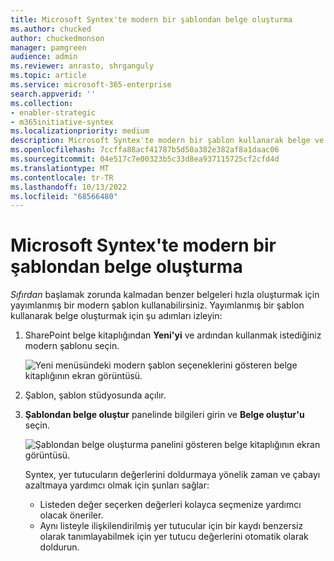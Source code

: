 ```yaml
---
title: Microsoft Syntex'te modern bir şablondan belge oluşturma
ms.author: chucked
author: chuckedmonson
manager: pamgreen
audience: admin
ms.reviewer: anrasto, shrganguly
ms.topic: article
ms.service: microsoft-365-enterprise
search.appverid: ''
ms.collection:
- enabler-strategic
- m365initiative-syntex
ms.localizationpriority: medium
description: Microsoft Syntex'te modern bir şablon kullanarak belge ve diğer içerik oluşturmayı öğrenin.
ms.openlocfilehash: 7ccffa88acf41787b5d50a382e382af8a1daac06
ms.sourcegitcommit: 04e517c7e00323b5c33d8ea937115725cf2cfd4d
ms.translationtype: MT
ms.contentlocale: tr-TR
ms.lasthandoff: 10/13/2022
ms.locfileid: "68566480"
---
```

# <a name="create-a-document-from-a-modern-template-in-microsoft-syntex"></a>Microsoft Syntex'te modern bir şablondan belge oluşturma

*Sıfırdan* başlamak zorunda kalmadan benzer belgeleri hızla oluşturmak için yayımlanmış bir modern şablon kullanabilirsiniz. Yayımlanmış bir şablon kullanarak belge oluşturmak için şu adımları izleyin:

1. SharePoint belge kitaplığından **Yeni'yi** ve ardından kullanmak istediğiniz modern şablonu seçin.

   ![Yeni menüsündeki modern şablon seçeneklerini gösteren belge kitaplığının ekran görüntüsü.](../media/content-understanding/content-assembly-create-document-1.png)

2. Şablon, şablon stüdyosunda açılır.

3. **Şablondan belge oluştur** panelinde bilgileri girin ve **Belge oluştur'u** seçin.

   ![Şablondan belge oluşturma panelini gösteren belge kitaplığının ekran görüntüsü.](../media/content-understanding/content-assembly-create-document-2b.png)

   Syntex, yer tutucuların değerlerini doldurmaya yönelik zaman ve çabayı azaltmaya yardımcı olmak için şunları sağlar:

      - Listeden değer seçerken değerleri kolayca seçmenize yardımcı olacak öneriler.
      - Aynı listeyle ilişkilendirilmiş yer tutucular için bir kaydı benzersiz olarak tanımlayabilmek için yer tutucu değerlerini otomatik olarak doldurun.
